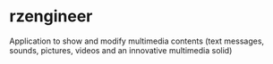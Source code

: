# rzengineer
Application to show and modify multimedia contents (text messages, sounds, pictures, videos and an innovative multimedia solid)
